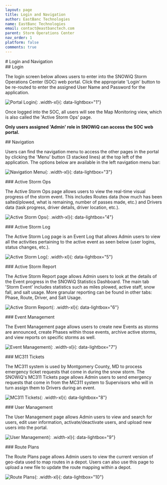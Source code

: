 ```yaml
---
layout: page
title: Login and Navigation
author: EastBanc Technologies
name: EastBanc Technologies
email: contact@eastbanctech.com
parent: Storm Operations Center
nav_order: 1
platform: false
comments: true
---
```


<section id="Login-and-Navigation" markdown="1">
# Login and Navigation

<section id="Login" markdown="1">
## Login

The login screen below allows users to enter into the SNOWiQ Storm Operations Center (SOC) web portal. Click the appropriate 'Login' button to be re-routed to enter the assigned User Name and Password for the application.

![Portal Login](/images/soc/soc-login-and-navigation/portal-login.png){: .width-xl}{: data-lightbox="1"}

Once logged into the SOC, all users will see the Map Monitoring view, which is also called the 'Active Storm Ops' page.

**Only users assigned 'Admin' role in SNOWiQ can access the SOC web portal.**

</section>

<section id="Navigation" markdown="1">
## Navigation

Users can find the navigation menu to access the other pages in the portal by clicking the 'Menu' button (3 stacked lines) at the top left of the application. The options below are available in the left navigation menu bar:

![Navigation Menu](/images/soc/soc-login-and-navigation/navigation-menu.png){: .width-xl}{: data-lightbox="3"}

<section id="Active-Storm-Ops" markdown="1">
### Active Storm Ops

The Active Storm Ops page allows users to view the real-time visual progress of the storm event. This includes Routes data (how much has been salted/plowed, what is remaining, number of passes made, etc.) and Drivers data (task progress, driver details, driver location, etc.).

![Active Storm Ops](/images/soc/soc-login-and-navigation/home-page1.png){: .width-xl}{: data-lightbox="4"}
</section>

<section id="Active-Storm-Log" markdown="1">
### Active Storm Log

The Active Storm Log page is an Event Log that allows Admin users to view all the activities pertaining to the active event as seen below (user logins, status changes, etc.).

![Active Storm Log](/images/soc/soc-login-and-navigation/active-storm-log.png){: .width-xl}{: data-lightbox="5"}
</section>

<section id="Active-Storm-Report" markdown="1">
### Active Storm Report

The Active Storm Report page allows Admin users to look at the details of the Event progress in the SNOWiQ Statistics Dashboard. The main tab 'Storm Event' includes statistics such as miles plowed, active staff, snow fall, and salt usage. More granular reporting can be found in other tabs: Phase, Route, Driver, and Salt Usage.

![Active Storm Report](/images/soc/soc-login-and-navigation/active-storm-report.png){: .width-xl}{: data-lightbox="6"}
</section>

<section id="Event-Management" markdown="1">
### Event Management

The Event Management page allows users to create new Events as storms are announced, create Phases within those events, archive active storms, and view reports on specific storms as well.

![Event Management](/images/soc/soc-login-and-navigation/event-management.png){: .width-xl}{: data-lightbox="7"}
</section>

<section id="MC311-Tickets" markdown="1">
### MC311 Tickets

The MC311 system is used by Montgomery County, MD to process emergency ticket requests that come in during the snow storm. The SNOWiQ's MC311 Tickets page allows Admin users to send emergency requests that come in from the MC311 system to Supervisors who will in turn assign them to Drivers during an event.

![MC311 Tickets](/images/soc/soc-login-and-navigation/mc311-tickets.png){: .width-xl}{: data-lightbox="8"}
</section>

<section id="User-Management" markdown="1">
### User Management

The User Management page allows Admin users to view and search for users, edit user information, activate/deactivate users, and upload new users into the portal.

![User Management](/images/soc/soc-login-and-navigation/user-management.png){: .width-xl}{: data-lightbox="9"}
</section>

<section id="Route-Plans" markdown="1">
### Route Plans

The Route Plans page allows Admin users to view the current version of geo-data used to map routes in a depot. Users can also use this page to upload a new file to update the route mapping within a depot.

![Route Plans](/images/soc/soc-login-and-navigation/route-plans.png){: .width-xl}{: data-lightbox="10"}
</section>
</section>
</section>

